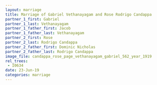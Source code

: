 ```yaml
---
layout: marriage
title: Marriage of Gabriel Vethanayagam and Rose Rodrigo Candappa
partner_1_first: Gabriel
partner_1_last: Vethanayagam
partner_1_father_first: Jacob
partner_1_father_last: Vethanayagam
partner_2_first: Rose
partner_2_last: Rodrigo Candappa
partner_2_father_first: Dominic Nicholas
partner_2_father_last: Rodrigo Candappa
image_file: candappa_rose_page_vethanayagam_gabriel_562_year_1919
rel_trees:
 - I0634
date: 23-Jun-19
categories: marriage
---
```


